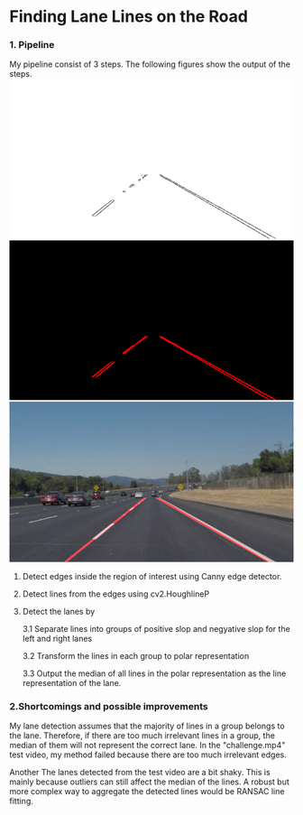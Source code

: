 # **Finding Lane Lines on the Road**
<!--
## Writeup Template

### You can use this file as a template for your writeup if you want to submit it as a markdown file. But feel free to use some other method and submit a pdf if you prefer.

---

**Finding Lane Lines on the Road**

The goals / steps of this project are the following:
* Make a pipeline that finds lane lines on the road
* Reflect on your work in a written report


[//]: # (Image References)

[image1]: ./examples/grayscale.jpg "Grayscale"

---
 -->

### 1. Pipeline

My pipeline consist of 3 steps. The following figures show the output of the steps.
![image1](./edges.png)
![image1](./lines.png)
![image1](./lanes.png)

1. Detect edges inside the region of interest using Canny edge detector.
2. Detect lines from the edges using cv2.HoughlineP
3. Detect the lanes by

    3.1 Separate lines into groups of positive slop and negyative slop for the left and right lanes

    3.2 Transform the lines in each group to polar representation

    3.3 Output the median of all lines in the polar representation as the line representation of the lane.

### 2.Shortcomings and possible improvements

My lane detection assumes that the majority of lines in a group belongs to the lane. Therefore, if there are too much irrelevant lines in a group, the median of them will not represent the correct lane. In the "challenge.mp4" test video, my method failed because there are too much irrelevant edges.

Another The lanes detected from the test video are a bit shaky. This is mainly because outliers can still affect the median of the lines. A robust but more complex way to aggregate the detected lines would be RANSAC line fitting.
